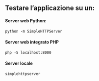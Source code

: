 ## Testare l’applicazione su un:

#### Server web Python:
`python -m SimpleHTTPServer`

#### Server web integrato PHP
`php -S localhost:8000`

#### Server locale
`simplehttpserver`